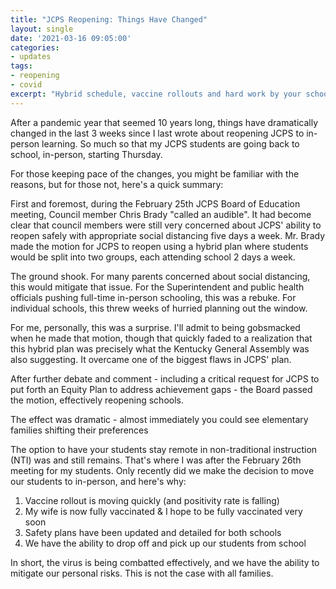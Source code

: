 ```yaml
---
title: "JCPS Reopening: Things Have Changed"
layout: single
date: '2021-03-16 09:05:00'
categories:
- updates
tags:
- reopening
- covid
excerpt: "Hybrid schedule, vaccine rollouts and hard work by your schools have changed things in a short few weeks." 
---
```


After a pandemic year that seemed 10 years long, things have dramatically changed in the last 3 weeks since I last wrote about reopening JCPS to in-person learning. So much so that my JCPS students are going back to school, in-person, starting Thursday. 

For those keeping pace of the changes, you might be familiar with the reasons, but for those not, here's a quick summary:

First and foremost, during the February 25th JCPS Board of Education meeting, Council member Chris Brady "called an audible". It had become clear that council members were still very concerned about JCPS' ability to reopen safely with appropriate social distancing five days a week. Mr. Brady made the motion for JCPS to reopen using a hybrid plan where students would be split into two groups, each attending school 2 days a week. 

The ground shook. For many parents concerned about social distancing, this would mitigate that issue. For the Superintendent and public health officials pushing full-time in-person schooling, this was a rebuke. For individual schools, this threw weeks of hurried planning out the window.  

For me, personally, this was a surprise. I'll admit to being gobsmacked when he made that motion, though that quickly faded to a realization that this hybrid plan was precisely what the Kentucky General Assembly was also suggesting. It overcame one of the biggest flaws in JCPS' plan.

After further debate and comment - including a critical request for JCPS to put forth an Equity Plan to address achievement gaps - the Board passed the motion, effectively reopening schools. 

The effect was dramatic - almost immediately you could see elementary families shifting their preferences

The option to have your students stay remote in non-traditional instruction (NTI) was and still remains. That's where I was after the February 26th meeting for my students. Only recently did we make the decision to
move our students to in-person, and here's why:

1) Vaccine rollout is moving quickly (and positivity rate is falling)
2) My wife is now fully vaccinated &amp; I hope to be fully vaccinated very soon 
3) Safety plans have been updated and detailed for both schools
4) We have the ability to drop off and pick up our students from school 

In short, the virus is being combatted effectively, and we have the ability to mitigate our personal risks. This is not the case with all families.

